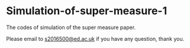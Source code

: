 # Simulation-of-super-measure-1
The codes of simulation of the super measure paper.

Please email to s2016500@ed.ac.uk if you have any question, thank you.
